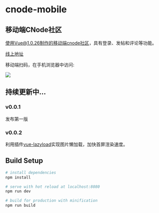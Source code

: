 # cnode-mobile

## 移动端CNode社区

使用Vue@1.0.26制作的移动端cnode社区，具有登录、发帖和评论等功能。

[线上地址](https://pramper.github.io/CNode-Mobile/dist)

移动端扫码，在手机浏览器中访问:

![](http://oa7d6dxqt.bkt.clouddn.com/cnode-mobile1472460816.png)

## 持续更新中...

### v0.0.1

发布第一版

### v0.0.2

利用插件[vue-lazyload](https://github.com/hilongjw/vue-lazyload)实现图片懒加载，加快首屏渲染速度。

## Build Setup

``` bash
# install dependencies
npm install

# serve with hot reload at localhost:8080
npm run dev

# build for production with minification
npm run build

```


